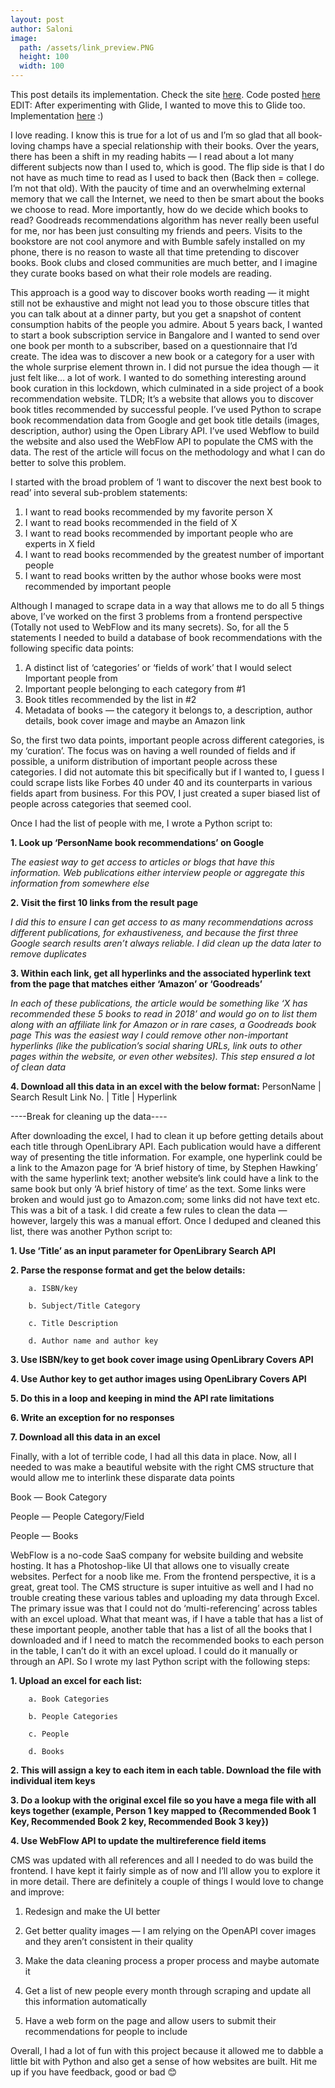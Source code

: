 ```yaml
---
layout: post
author: Saloni
image:
  path: /assets/link_preview.PNG
  height: 100
  width: 100
---
```


This post details its implementation. Check the site [here](https://inspiron.webflow.io/). Code posted [here](https://github.com/salonimehta073/inspiron)
EDIT: After experimenting with Glide, I wanted to move this to Glide too. Implementation [here](https://inspired-reading.glideapp.io/) :) 


I love reading. I know this is true for a lot of us and I’m so glad that all book-loving champs have a special relationship with their books. Over the years, there has been a shift in my reading habits — I read about a lot many different subjects now than I used to, which is good. The flip side is that I do not have as much time to read as I used to back then (Back then = college. I’m not that old). With the paucity of time and an overwhelming external memory that we call the Internet, we need to then be smart about the books we choose to read. More importantly, how do we decide which books to read? Goodreads recommendations algorithm has never really been useful for me, nor has been just consulting my friends and peers. Visits to the bookstore are not cool anymore and with Bumble safely installed on my phone, there is no reason to waste all that time pretending to discover books. Book clubs and closed communities are much better, and I imagine they curate books based on what their role models are reading.


This approach is a good way to discover books worth reading — it might still not be exhaustive and might not lead you to those obscure titles that you can talk about at a dinner party, but you get a snapshot of content consumption habits of the people you admire. About 5 years back, I wanted to start a book subscription service in Bangalore and I wanted to send over one book per month to a subscriber, based on a questionnaire that I’d create. The idea was to discover a new book or a category for a user with the whole surprise element thrown in. I did not pursue the idea though — it just felt like… a lot of work. I wanted to do something interesting around book curation in this lockdown, which culminated in a side project of a book recommendation website. TLDR; It’s a website that allows you to discover book titles recommended by successful people. I’ve used Python to scrape book recommendation data from Google and get book title details (images, description, author) using the Open Library API. I’ve used Webflow to build the website and also used the WebFlow API to populate the CMS with the data. The rest of the article will focus on the methodology and what I can do better to solve this problem.


I started with the broad problem of ‘I want to discover the next best book to read’ into several sub-problem statements:

1. I want to read books recommended by my favorite person X
2. I want to read books recommended in the field of X
3. I want to read books recommended by important people who are experts in X field
4. I want to read books recommended by the greatest number of important people
5. I want to read books written by the author whose books were most recommended by important people

Although I managed to scrape data in a way that allows me to do all 5 things above, I’ve worked on the first 3 problems from a frontend perspective (Totally not used to WebFlow and its many secrets). So, for all the 5 statements I needed to build a database of book recommendations with the following specific data points:

1. A distinct list of ‘categories’ or ‘fields of work’ that I would select Important people from
2. Important people belonging to each category from #1
3. Book titles recommended by the list in #2
4. Metadata of books — the category it belongs to, a description, author details, book cover image and maybe an Amazon link

So, the first two data points, important people across different categories, is my ‘curation’. The focus was on having a well rounded of fields and if possible, a uniform distribution of important people across these categories. I did not automate this bit specifically but if I wanted to, I guess I could scrape lists like Forbes 40 under 40 and its counterparts in various fields apart from business. For this POV, I just created a super biased list of people across categories that seemed cool.

Once I had the list of people with me, I wrote a Python script to:

**1. Look up ‘PersonName book recommendations’ on Google**

*The easiest way to get access to articles or blogs that have this information. Web publications either interview people or aggregate this information from somewhere else*

**2. Visit the first 10 links from the result page**

*I did this to ensure I can get access to as many recommendations across different publications, for exhaustiveness, and because the first three Google search results aren’t always reliable. I did clean up the data later to remove duplicates*

**3. Within each link, get all hyperlinks and the associated hyperlink text from the page that matches either ‘Amazon’ or ‘Goodreads’**

*In each of these publications, the article would be something like ‘X has recommended these 5 books to read in 2018’ and would go on to list them along with an affiliate link for Amazon or in rare cases, a Goodreads book page
This was the easiest way I could remove other non-important hyperlinks (like the publication’s social sharing URLs, link outs to other pages within the website, or even other websites). This step ensured a lot of clean data*

**4. Download all this data in an excel with the below format:**
PersonName | Search Result Link No. | Title | Hyperlink

----Break for cleaning up the data----


After downloading the excel, I had to clean it up before getting details about each title through OpenLibrary API. Each publication would have a different way of presenting the title information. For example, one hyperlink could be a link to the Amazon page for ‘A brief history of time, by Stephen Hawking’ with the same hyperlink text; another website’s link could have a link to the same book but only ‘A brief history of time’ as the text. Some links were broken and would just go to Amazon.com; some links did not have text etc. This was a bit of a task. I did create a few rules to clean the data — however, largely this was a manual effort. Once I deduped and cleaned this list, there was another Python script to:

**1. Use ‘Title’ as an input parameter for OpenLibrary Search API**

**2. Parse the response format and get the below details:**

        a. ISBN/key
    
        b. Subject/Title Category
    
        c. Title Description
    
        d. Author name and author key
    
**3. Use ISBN/key to get book cover image using OpenLibrary Covers API**

**4. Use Author key to get author images using OpenLibrary Covers API**

**5. Do this in a loop and keeping in mind the API rate limitations**

**6. Write an exception for no responses**

**7. Download all this data in an excel**

Finally, with a lot of terrible code, I had all this data in place. Now, all I needed to was make a beautiful website with the right CMS structure that would allow me to interlink these disparate data points

  Book — Book Category
  
  People — People Category/Field
  
  People — Books
  

WebFlow is a no-code SaaS company for website building and website hosting. It has a Photoshop-like UI that allows one to visually create websites. Perfect for a noob like me. From the frontend perspective, it is a great, great tool. The CMS structure is super intuitive as well and I had no trouble creating these various tables and uploading my data through Excel. The primary issue was that I could not do ‘multi-referencing’ across tables with an excel upload. What that meant was, if I have a table that has a list of these important people, another table that has a list of all the books that I downloaded and if I need to match the recommended books to each person in the table, I can’t do it with an excel upload. I could do it manually or through an API. So I wrote my last Python script with the following steps:
 
**1. Upload an excel for each list:**

        a. Book Categories
      
        b. People Categories
      
        c. People
      
        d. Books
      
**2. This will assign a key to each item in each table. Download the file with individual item keys**

**3. Do a lookup with the original excel file so you have a mega file with all keys together (example, Person 1 key mapped to {Recommended Book 1 Key, Recommended Book 2 key, Recommended Book 3 key})**

**4. Use WebFlow API to update the multireference field items**

CMS was updated with all references and all I needed to do was build the frontend. I have kept it fairly simple as of now and I’ll allow you to explore it in more detail. There are definitely a couple of things I would love to change and improve:

1. Redesign and make the UI better

2. Get better quality images — I am relying on the OpenAPI cover images and they aren’t consistent in their quality

3. Make the data cleaning process a proper process and maybe automate it

4. Get a list of new people every month through scraping and update all this information automatically

5. Have a web form on the page and allow users to submit their recommendations for people to include


Overall, I had a lot of fun with this project because it allowed me to dabble a little bit with Python and also get a sense of how websites are built. Hit me up if you have feedback, good or bad 😊
